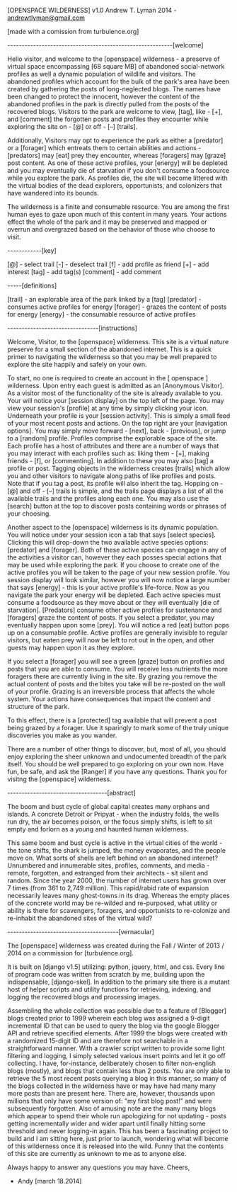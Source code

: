 [OPENSPACE WILDERNESS] v1.0
Andrew T. Lyman 2014 - andrewtlyman@gmail.com

[made with a comission from turbulence.org]


----------------------------------------------------------[welcome]

Hello visitor, and welcome to the [openspace] wilderness - a preserve of virtual space encompassing [68 square MB] of abandoned social-network profiles as well a dynamic population of wildlife and visitors. The abandoned profiles which account for the bulk of the park's area have been created by gathering the posts of long-neglected blogs. The names have been changed to protect the innocent, however the content of the abandoned profiles in the park is directly pulled from the posts of the recovered blogs. Visitors to the park are welcome to view, [tag], like - [+], and [comment] the forgotten posts and profiles they encounter while exploring the site on - [@] or off - [–] [trails].

Additionally, Visitors may opt to experience the park as either a [predator] or a [forager] which entreats them to certain abilities and actions - [predators] may [eat] prey they encounter, whereas [foragers] may [graze] post content. As one of these active profiles, your [energy] will be depleted and you may eventually die of starvation if you don't consume a foodsource while you explore the park. As profiles die, the site will become littered with the virtual bodies of the dead explorers, opportunists, and colonizers that have wandered into its bounds.

The wilderness is a finite and consumable resource. You are among the first human eyes to gaze upon much of this content in many years. Your actions effect the whole of the park and it may be preserved and mapped or overrun and overgrazed based on the behavior of those who choose to visit.

------------[key]

[@] - select trail
[-] - deselect trail
[f] - add profile as friend
[+] - add interest
[tag] - add tag(s)
[comment] - add comment

-----[definitions]

[trail] - an explorable area of the park linked by a [tag]
[predator] - consumes active profiles for energy
[forager] - grazes the content of posts for energy
[energy] - the consumable resource of active profiles


--------------------------------[instructions]

Welcome, Visitor, to the [openspace] wilderness. This site is a virtual nature preserve for a small section of the abandoned internet. This is a quick primer to navigating the wilderness so that you may be well prepared to explore the site happily and safely on your own.

To start, no one is required to create an account in the [ openspace ] wilderness. Upon entry each guest is admitted as an [Anonymous Visitor]. As a visitor most of the functionality of the site is already available to you. Your will notice your [session display] on the top left of the page. You may view your session's [profile] at any time by simply clicking your icon. Underneath your profile is your [session activity]. This is simply a small feed of your most recent posts and actions. On the top right are your [navigation options]. You may simply move forward - [next], back - [previous], or jump to a [random] profile. Profiles comprise the explorable space of the site. Each profile has a host of attributes and there are a number of ways that you may interact with each profiles such as: liking them - [+], making friends - [f], or [commenting]. In addition to these you may also [tag] a profile or post. Tagging objects in the wilderness creates [trails] which allow you and other visitors to navigate along paths of like profiles and posts. Note that if you tag a post, its profile will also inherit the tag. Hopping on - [@] and off - [–] trails is simple, and the trails page displays a list of all the available trails and the profiles along each one. You may also use the [search] button at the top to discover posts containing words or phrases of your choosing.

Another aspect to the [openspace] wilderness is its dynamic population. You will notice under your session icon a tab that says [select species]. Clicking this will drop-down the two available active species options: [predator] and [forager]. Both of these active species can engage in any of the activities a visitor can, however they each posses special actions that may be used while exploring the park. If you choose to create one of the active profiles you will be taken to the page of your new session profile. You session display will look similar, however you will now notice a large number that says [energy] - this is your active profile's life-force. Now as you navigate the park your energy will be depleted. Each active species must consume a foodsource as they move about or they will eventually [die of starvation]. [Predators] consume other active profiles for sustenance and [foragers] graze the content of posts. If you select a predator, you may eventually happen upon some [prey]. You will notice a red [eat] button pops up on a consumable profile. Active profiles are generally invisible to regular visitors, but eaten prey will now be left to rot out in the open, and other guests may happen upon it as they explore.

If you select a [forager] you will see a green [graze] button on profiles and posts that you are able to consume. You will receive less nutrients the more foragers there are currently living in the site. By grazing you remove the actual content of posts and the bites you take will be re-posted on the wall of your profile. Grazing is an irreversible process that affects the whole system. Your actions have consequences that impact the content and structure of the park.

To this effect, there is a [protected] tag available that will prevent a post being grazed by a forager. Use it sparingly to mark some of the truly unique discoveries you make as you wander.

There are a number of other things to discover, but, most of all, you should enjoy exploring the sheer unknown and undocumented breadth of the park itself. You should be well prepared to go exploring on your own now. Have fun, be safe, and ask the [Ranger] if you have any questions. Thank you for visitng the [openspace] wilderness.


-----------------------------------[abstract]

The boom and bust cycle of global capital creates many orphans and islands. A concrete Detroit or Pripyat - when the industry folds, the wells run dry, the air becomes poison, or the focus simply shifts, is left to sit empty and forlorn as a young and haunted human wilderness.

This same boom and bust cycle is active in the virtual cities of the world - the tone shifts, the shark is jumped, the money evaporates, and the people move on. What sorts of shells are left behind on an abandoned internet? Unnumbered and innumerable sites, profiles, comments, and media - remote, forgotten, and estranged from their architects - sit silent and random. Since the year 2000, the number of internet users has grown over 7 times (from 361 to 2,749 million). This rapid/rabid rate of expansion necessarily leaves many ghost-towns in its drag. Whereas the empty places of the concrete world may be re-wilded and re-purposed, what utility or ability is there for scavengers, foragers, and opportunists to re-colonize and re-inhabit the abandoned sites of the virtual wild?


---------------------------------------[vernacular]

The [openspace] wilderness was created during the Fall / Winter of 2013 / 2014 on a commission for [turbulence.org].

It is built on [django v1.5] utilizing: python, jquery, html, and css. Every line of program code was written from scratch by me, building upon the indispensable, [django-skel]. In addition to the primary site there is a mutant host of helper scripts and utility functions for retrieving, indexing, and logging the recovered blogs and processing images.

Assembling the whole collection was possible due to a feature of [Blogger] blogs created prior to 1999 wherein each blog was assigned a 9-digit incremental ID that can be used to query the blog via the google Blogger API and retrieve specified elements. After 1999 the blogs were created with a randomized 15-digit ID and are therefore not searchable in a straightforward manner. With a crawler script written to provide some light filtering and logging, I simply selected various insert points and let it go off collecting. I have, for-instance, deliberately chosen to filter non-english blogs (mostly), and blogs that contain less than 2 posts. You are only able to retrieve the 5 most recent posts querying a blog in this manner, so many of the blogs collected in the wilderness have or may have had many many more posts than are present here. There are, however, thousands upon millions that only have some version of: "my first blog post!" and were subsequently forgotten. Also of amusing note are the many many blogs which appear to spend their whole run apologizing for not updating - posts getting incrementally wider and wider apart until finally hitting some threshold and never logging-in again. This has been a fascinating project to build and I am sitting here, just prior to launch, wondering what will become of this wilderness once it is released into the wild. Funny that the contents of this site are currently as unknown to me as to anyone else.

Always happy to answer any questions you may have. Cheers,
- Andy [march 18.2014]
